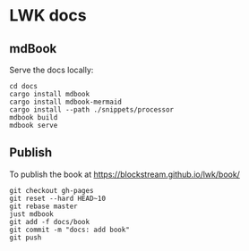 # LWK docs

## mdBook

Serve the docs locally:
```
cd docs
cargo install mdbook
cargo install mdbook-mermaid
cargo install --path ./snippets/processor
mdbook build
mdbook serve
```

## Publish

To publish the book at https://blockstream.github.io/lwk/book/

```
git checkout gh-pages
git reset --hard HEAD~10
git rebase master
just mdbook
git add -f docs/book
git commit -m "docs: add book"
git push
```
